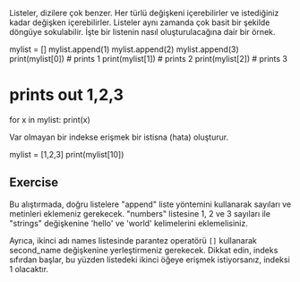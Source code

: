 Listeler, dizilere çok benzer. Her türlü değişkeni içerebilirler ve istediğiniz kadar değişken içerebilirler. Listeler aynı zamanda çok basit bir şekilde döngüye sokulabilir. İşte bir listenin nasıl oluşturulacağına dair bir örnek.

mylist = []
mylist.append(1)
mylist.append(2)
mylist.append(3)
print(mylist[0]) # prints 1
print(mylist[1]) # prints 2
print(mylist[2]) # prints 3

# prints out 1,2,3
for x in mylist:
    print(x)

Var olmayan bir indekse erişmek bir istisna (hata) oluşturur.

mylist = [1,2,3]
print(mylist[10])

Exercise
--------

Bu alıştırmada, doğru listelere "append" liste yöntemini kullanarak sayıları ve metinleri eklemeniz gerekecek. "numbers" listesine 1, 2 ve 3 sayıları ile "strings" değişkenine 'hello' ve 'world' kelimelerini eklemelisiniz.

Ayrıca, ikinci adı names listesinde parantez operatörü `[]` kullanarak second_name değişkenine yerleştirmeniz gerekecek. Dikkat edin, indeks sıfırdan başlar, bu yüzden listedeki ikinci öğeye erişmek istiyorsanız, indeksi 1 olacaktır.